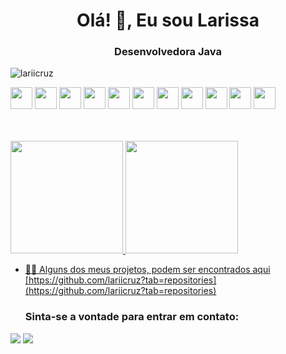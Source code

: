 <h1 align="center">Olá! 👋, Eu sou Larissa</h1>
<h3 align="center">Desenvolvedora Java</h3>

<p align="left"> <img src="https://komarev.com/ghpvc/?username=lariicruz&label=Profile%20views&color=0e75b6&style=flat" alt="lariicruz" /> </p>

<img src="https://cdn.jsdelivr.net/gh/devicons/devicon/icons/java/java-original-wordmark.svg" width="35" height="35" /> <img
                                                                                                                                                                                                                                                                                                          src="https://cdn.jsdelivr.net/gh/devicons/devicon/icons/spring/spring-original-wordmark.svg" width="35" height="35"/> <img 
                                                                                                                             src="https://cdn.jsdelivr.net/gh/devicons/devicon/icons/javascript/javascript-original.svg" width="35" height="35"/>  <img
                                                                                                                             src="https://cdn.jsdelivr.net/gh/devicons/devicon/icons/flutter/flutter-original.svg"  width="35" height="35"/> <img
 src="https://cdn.jsdelivr.net/gh/devicons/devicon/icons/html5/html5-original-wordmark.svg" width="35" height="35"/>  <img
 src="https://cdn.jsdelivr.net/gh/devicons/devicon/icons/css3/css3-original-wordmark.svg"  width="35" height="35"/> <img
                                                                                                                          src="https://cdn.jsdelivr.net/gh/devicons/devicon/icons/git/git-original.svg" width="35" height="35"/>  <img   
src="https://cdn.jsdelivr.net/gh/devicons/devicon/icons/gitlab/gitlab-original-wordmark.svg" width="35" height="35"/> <img 
                                                                                                                     src="https://cdn.jsdelivr.net/gh/devicons/devicon/icons/mysql/mysql-plain-wordmark.svg" width="35" height="35"/> <img src="https://cdn.jsdelivr.net/gh/devicons/devicon/icons/postgresql/postgresql-original-wordmark.svg" width="35" height="35" /> <img  src="https://cdn.jsdelivr.net/gh/devicons/devicon/icons/docker/docker-original-wordmark.svg" width="35" height="35"/>

    
<br/>
<br/>

<div>
<a href="https://github.com/nunespc">
<img height="180em" src="https://github-readme-stats.vercel.app/api/top-langs?username=lariicruz&show_icons=true&locale=en&layout=compact&theme=dracula"/>
<img height="180em" src="https://github-readme-stats.vercel.app/api?username=lariicruz&show_icons=true&theme=dracula&locale=en"/>
    

 
- 👨‍💻 Alguns dos meus projetos, podem ser encontrados aqui [https://github.com/lariicruz?tab=repositories](https://github.com/lariicruz?tab=repositories)

  ### Sinta-se a vontade para entrar em contato:


<a href = "mailto:mlp-larissa@hotmail.com"><img src="https://img.shields.io/badge/Gmail-D14836?style=for-the-badge&logo=gmail&logoColor=white" target="_blank"></a>
<a href="https://www.linkedin.com/in/larissa-cruz-b36711217/" target="_blank"><img src="https://img.shields.io/badge/-LinkedIn-%230077B5?style=for-the-badge&logo=linkedin&logoColor=white" target="_blank"></a>   
</div>




